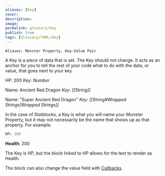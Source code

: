 ```yaml
---
aliases: [Key]
cover: 
description: 
image: 
permalink: glossary/key
publish: true
tags: [Glossary/YAML/Key]
---
```


`Aliases: Monster Property, Key-Value Pair`

A Key is a piece of data that is set. The Key should not change. It acts as an anchor for you to tell the rest of your code what to do with the data, or value, that goes next to your key.

HP: 200
*Key*: *Number*

Name: Ancient Red Dragon
*Key*: *[[String]]*

Name: "Super Ancient Red Dragon"
*Key*: *[[String#Wrapped Strings|Wrapped Strings]]*

In the case of Statblocks, a Key is what you will name your Monster Property, but it may not necessarily be the name that shows up as that property. For example:

```yaml
HP: 200
```

**Health**: 200

The Key is HP, but the block linked to HP allows for the text to render as Health.

The block can also change the value field with [Callbacks](Common%20Callback%20Functions.md).